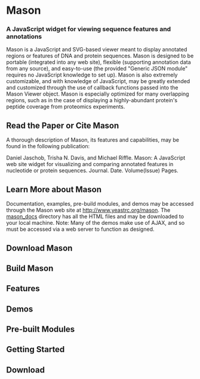 # Mason
### A JavaScript widget for viewing sequence features and annotations

Mason is a JavaScript and SVG-based viewer meant to display annotated regions or features of DNA and protein sequences. Mason is designed to be portable (integrated into any web site), flexible (supporting annotation data from any source), and easy-to-use (the provided "Generic JSON module" requires no JavaScript knowledge to set up). Mason is also extremely customizable, and with knowledge of JavaScript, may be greatly extended and customized through the use of callback functions passed into the Mason Viewer object. Mason is especially optimized for many overlapping regions, such as in the case of displaying a highly-abundant protein's peptide coverage from proteomics experiments.

## Read the Paper or Cite Mason
A thorough description of Mason, its features and capabilities, may be found in the following publication:

Daniel Jaschob, Trisha N. Davis, and Michael Riffle. Mason: A JavaScript web site widget for visualizing and comparing annotated features in nucleotide or protein sequences. Journal. Date. Volume(Issue) Pages.

## Learn More about Mason
Documentation, examples, pre-build modules, and demos may be accessed through the Mason web site at http://www.yeastrc.org/mason. The <a href="mason_docs">mason_docs</a> directory has all the HTML files and may be downloaded to your local machine. Note: Many of the demos make use of AJAX, and so must be accessed via a web server to function as designed.

## Download Mason

## Build Mason



## Features

## Demos

## Pre-built Modules

## Getting Started

## Download


